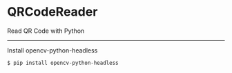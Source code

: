 # QRCodeReader

Read QR Code with Python

-------------------------------------------------------------------------------------------------------------------------------------------------------------------------------------------------------

Install opencv-python-headless

```
$ pip install opencv-python-headless
```



